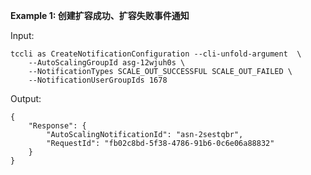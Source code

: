 **Example 1: 创建扩容成功、扩容失败事件通知**



Input: 

```
tccli as CreateNotificationConfiguration --cli-unfold-argument  \
    --AutoScalingGroupId asg-12wjuh0s \
    --NotificationTypes SCALE_OUT_SUCCESSFUL SCALE_OUT_FAILED \
    --NotificationUserGroupIds 1678
```

Output: 
```
{
    "Response": {
        "AutoScalingNotificationId": "asn-2sestqbr",
        "RequestId": "fb02c8bd-5f38-4786-91b6-0c6e06a88832"
    }
}
```

